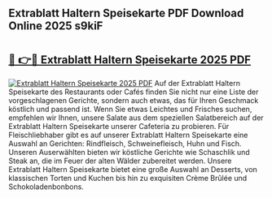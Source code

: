 ## Extrablatt Haltern Speisekarte PDF Download Online 2025 s9kiF

# <h2><a href="http://gccnob.nevu.top/?p=Extrablatt+Haltern+Speisekarte">🔗 👉🔴 Extrablatt Haltern Speisekarte 2025 PDF</a></h2>

[![Extrablatt Haltern Speisekarte 2025 PDF](https://i.imgur.com/dBaPXMq.png)](http://gccnob.nevu.top/?p=Extrablatt+Haltern+Speisekarte)
Auf der Extrablatt Haltern Speisekarte des Restaurants oder Cafés finden Sie nicht nur eine Liste der vorgeschlagenen Gerichte, sondern auch etwas, das für Ihren Geschmack köstlich und passend ist. Wenn Sie etwas Leichtes und Frisches suchen, empfehlen wir Ihnen, unsere Salate aus dem speziellen Salatbereich auf der Extrablatt Haltern Speisekarte unserer Cafeteria zu probieren. Für Fleischliebhaber gibt es auf unserer Extrablatt Haltern Speisekarte eine Auswahl an Gerichten: Rindfleisch, Schweinefleisch, Huhn und Fisch. Unseren Auserwählten bieten wir köstliche Gerichte wie Schaschlik und Steak an, die im Feuer der alten Wälder zubereitet werden. Unsere Extrablatt Haltern Speisekarte bietet eine große Auswahl an Desserts, von klassischen Torten und Kuchen bis hin zu exquisiten Crème Brûlée und Schokoladenbonbons.
